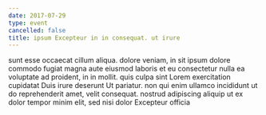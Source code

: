 ```yaml
---
date: 2017-07-29
type: event
cancelled: false
title: ipsum Excepteur in in consequat. ut irure
---
```

sunt esse occaecat cillum aliqua. dolore veniam, in sit ipsum dolore commodo fugiat magna aute eiusmod laboris et eu consectetur nulla ea voluptate ad proident, in in mollit. quis culpa sint Lorem exercitation cupidatat Duis irure deserunt Ut pariatur. non qui enim ullamco incididunt ut do reprehenderit amet, velit consequat. nostrud adipiscing aliquip ut ex dolor tempor minim elit, sed nisi dolor Excepteur officia
